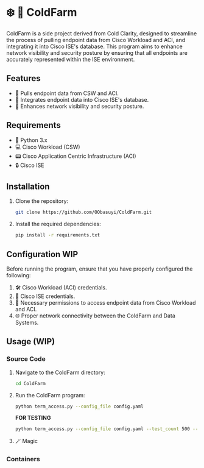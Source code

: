 # ❄️ 🚜 ColdFarm

ColdFarm is a side project derived from Cold Clarity, designed to streamline the process of pulling endpoint data from Cisco Workload and ACI, and integrating it into Cisco ISE's database. This program aims to enhance network visibility and security posture by ensuring that all endpoints are accurately represented within the ISE environment.

## Features

- 📡 Pulls endpoint data from CSW and ACI.
- 🔄 Integrates endpoint data into Cisco ISE's database.
- 👀 Enhances network visibility and security posture.

## Requirements

- 🐍 Python 3.x
- 💻 Cisco Workload (CSW)
- 📟 Cisco Application Centric Infrastructure (ACI)
- 🔒 Cisco ISE

## Installation

1. Clone the repository:

    ```bash
    git clone https://github.com/OObasuyi/ColdFarm.git
    ```

2. Install the required dependencies:

    ```bash
    pip install -r requirements.txt
    ```

## Configuration WIP

Before running the program, ensure that you have properly configured the following:

1. 🛠 Cisco Workload (ACI) credentials.
2. 🔑 Cisco ISE credentials.
3. 🚪 Necessary permissions to access endpoint data from Cisco Workload and ACI.
4. 🌐 Proper network connectivity between the ColdFarm and Data Systems.

## Usage (WIP)
### Source Code
1. Navigate to the ColdFarm directory:

    ```bash
    cd ColdFarm
    ```

2. Run the ColdFarm program:
   
    ```bash
    python term_access.py --config_file config.yaml
    ```
   **FOR TESTING**
    ```bash
    python term_access.py --config_file config.yaml --test_count 500 --test_seed 340 # seed for non random macs useful for testing updates
    ```

3. 🪄 Magic
### Containers
